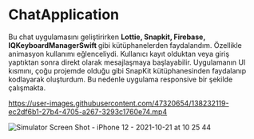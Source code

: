# ChatApplication

<p>Bu chat uygulamasını geliştirirken <b> Lottie, Snapkit, Firebase, IQKeyboardManagerSwift </b> gibi kütüphanelerden faydalandım. Özellikle animasyon kullanımı eğlenceliydi. Kullanıcı kayıt olduktan veya giriş yaptıktan sonra direkt olarak mesajlaşmaya başlayabilir. Uygulamanın UI kısmını, çoğu projemde olduğu gibi SnapKit kütüphanesinden faydalanıp kodlayarak oluşturdum. Bu nedenle uygulama responsive bir şekilde çalışmakta. </p>




https://user-images.githubusercontent.com/47320654/138232119-ec2df6b1-27b4-4705-a267-3293c1760e74.mp4

![Simulator Screen Shot - iPhone 12 - 2021-10-21 at 10 25 44](https://user-images.githubusercontent.com/47320654/138232159-ebc5f28b-3e31-4e34-9b5a-2ac636b0edbb.png)
